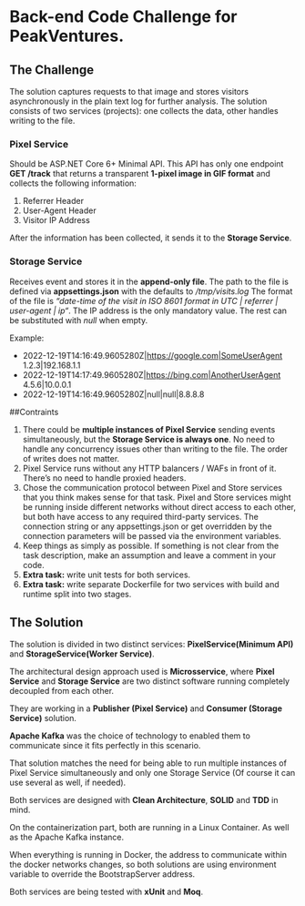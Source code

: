 # Back-end Code Challenge for PeakVentures.

## The Challenge
 The solution captures requests to that image and stores visitors asynchronously in the plain text log for
 further analysis. The solution consists of two services (projects): one collects the data, other handles
 writing to the file.

 ### Pixel Service
 Should be ASP.NET Core 6+ Minimal API.
 This API has only one endpoint **GET /track** that returns a transparent **1-pixel image in GIF format** and collects the following information:
 1. Referrer Header
 2. User-Agent Header
 3. Visitor IP Address

After the information has been collected, it sends it to the **Storage Service**.

### Storage Service

Receives event and stores it in the **append-only file**. The path to the file is defined via 
**appsettings.json** with the defaults to _/tmp/visits.log_
The format of the file is _“date-time of the visit in ISO 8601 format in UTC | referrer | user-agent | ip“_.
The IP address is the only mandatory value. The rest can be substituted with _null_ when empty.

Example: 
* 2022-12-19T14:16:49.9605280Z|https://google.com|SomeUserAgent 1.2.3|192.168.1.1
* 2022-12-19T14:17:49.9605280Z|https://bing.com|AnotherUserAgent 4.5.6|10.0.0.1
* 2022-12-19T14:16:49.9605280Z|null|null|8.8.8.8

##Contraints
1. There could be **multiple instances of Pixel Service** sending events simultaneously, but the **Storage Service is always one**. No need to handle any concurrency issues other than writing to the file. The order of writes does not matter. 
2. Pixel Service runs without any HTTP balancers / WAFs in front of it. Thereʼs no need to handle proxied headers. 
3. Chose the communication protocol between Pixel and Store services that you think makes sense for that task. Pixel and Store services might be running inside different networks without direct access to each other, but both have access to any required third-party services. The connection string or any appsettings.json or get overridden by the connection parameters will be passed via the environment variables.
4. Keep things as simply as possible. If something is not clear from the task description, make an assumption and leave a comment in your code. 
5. **Extra task:** write unit tests for both services.
6. **Extra task:** write separate Dockerfile for two services with build and runtime split into two stages.

## The Solution

The solution is divided in two distinct services: **PixelService(Minimum API)** and **StorageService(Worker Service)**.

The architectural design approach used is **Microsservice**, where **Pixel Service** and **Storage Service** are two distinct software running completely decoupled from each other. 

They are working in a **Publisher (Pixel Service)** and **Consumer (Storage Service)** solution.

**Apache Kafka** was the choice of technology to enabled them to communicate since it fits perfectly in this scenario.

That solution matches the need for being able to run multiple instances of Pixel Service simultaneously and only one Storage Service (Of course it can use several as well, if needed).

Both services are designed with **Clean Architecture**, **SOLID** and **TDD** in mind.

On the containerization part, both are running in a Linux Container. As well as the Apache Kafka instance.

When everything is running in Docker, the address to communicate within the docker networks changes, so both solutions are using environment variable to override the BootstrapServer address.

Both services are being tested with **xUnit** and **Moq**.